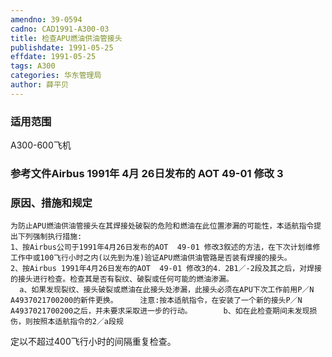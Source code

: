 ```yaml
---
amendno: 39-0594
cadno: CAD1991-A300-03
title: 检查APU燃油供油管接头
publishdate: 1991-05-25
effdate: 1991-05-25
tags: A300
categories: 华东管理局
author: 薛平贝
---
```


### 适用范围 
A300-600飞机

<!--more-->
### 参考文件Airbus 1991年 4月 26日发布的 AOT 49-01 修改 3

### 原因、措施和规定 
    为防止APU燃油供油管接头在其焊接处破裂的危险和燃油在此位置渗漏的可能性，本适航指令提出下列强制执行措施: 
    1、按Airbus公司于1991年4月26日发布的AOT  49-01 修改3叙述的方法，在下次计划维修工作中或100飞行小时之内(以先到为准)验证APU燃油供油管路是否装有焊接的接头。 
    2、按Airbus 1991年4月26日发布的AOT  49-01 修改3的4．2B1／-2段及其之后，对焊接的接头进行检查。检查其是否有裂纹、破裂或任何可能的燃油渗漏。 
      a、如果发现裂纹、接头破裂或燃油在此接头处渗漏，此接头必须在APU下次工作前用P／N A4937021700200的新件更换。     注意:按本适航指令，在安装了一个新的接头P／N A4937021700200之后，并未要求采取进一步的行动。       b、如在此检查期间未发现损伤，则按照本适航指令的2／a段规
  
定以不超过400飞行小时的间隔重复检查。
